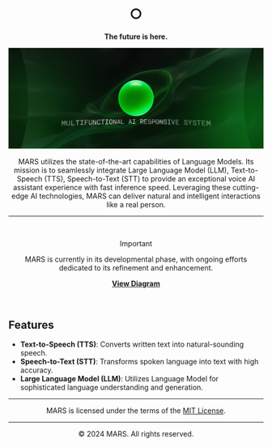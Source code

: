 <div align="center">

<!-- <img height="100" src="./static/favicon/android-chrome-512x512-label.png" alt="MARS Logo">

# Multifunctional AI Responsive System -->

<!-- [![License: MIT](https://img.shields.io/badge/License-MIT-yellow.svg)](./LICENSE)
[![Python Version](https://img.shields.io/badge/python-3.8%2B-blue)](https://www.python.org/)
[![Artificial Intelligence](https://img.shields.io/badge/Artificial--Intelligence-advanced-green)](https://openai.com/)
[![Language Model](https://img.shields.io/badge/Language--Model-latest-blueviolet)](https://openai.com/) -->

<h1 align="center">○</h1>

<p align="center">
    <strong>The future is here.</strong><br>
</p>

<img src="static\MARS-D2-gradient.jpg" alt="MARS Conceptual Model">

MARS utilizes the state-of-the-art capabilities of Language Models. Its mission is to seamlessly integrate Large Language Model (LLM), Text-to-Speech (TTS), Speech-to-Text (STT) to provide an exceptional voice AI assistant experience with fast inference speed. Leveraging these cutting-edge AI technologies, MARS can deliver natural and intelligent interactions like a real person.

---

<br>

> [!IMPORTANT]
> MARS is currently in its developmental phase, with ongoing efforts dedicated to its refinement and enhancement.
>
>**[View Diagram](static\conceptual-model.svg)**



<br>

</div>

## Features

- **Text-to-Speech (TTS)**: Converts written text into natural-sounding speech.
- **Speech-to-Text (STT)**: Transforms spoken language into text with high accuracy.
- **Large Language Model (LLM)**: Utilizes Language Model for sophisticated language understanding and generation.

---

<div align="center">
MARS is licensed under the terms of the <a href="./LICENSE">MIT License</a>.
</div>

---

<div align="center">
© 2024 MARS. All rights reserved.
</div>
